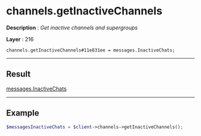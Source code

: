 # channels.getInactiveChannels

**Description** : *Get inactive channels and supergroups*

**Layer** : 216

```tl
channels.getInactiveChannels#11e831ee = messages.InactiveChats;
```

---

## Result

[messages.InactiveChats](type/messages.InactiveChats)

---

## Example

```php
$messagesInactiveChats = $client->channels->getInactiveChannels();
```